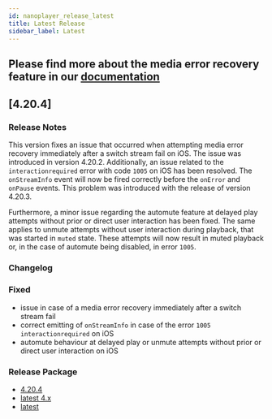 ```yaml
---
id: nanoplayer_release_latest
title: Latest Release
sidebar_label: Latest
---
```


## Please find more about the **media error recovery** feature in our [documentation](https://docs.nanocosmos.de/docs/nanoplayer/nanoplayer_feature_media_error_recovery/)

## **[4.20.4]**

### **Release Notes**

This version fixes an issue that occurred when attempting media error recovery immediately after a switch stream fail on iOS. The issue was introduced in version 4.20.2. Additionally, an issue related to the `interactionrequired` error with code `1005` on iOS has been resolved. The `onStreamInfo` event will now be fired correctly before the `onError` and `onPause` events. This problem was introduced with the release of version 4.20.3.

Furthermore, a minor issue regarding the automute feature at delayed play attempts without prior or direct user interaction has been fixed. The same applies to unmute attempts without user interaction during playback, that was started in `muted` state. These attempts will now result in muted playback or, in the case of automute being disabled, in error `1005`.

### **Changelog**

### Fixed

- issue in case of a media error recovery immediately after a switch stream fail
- correct emitting of `onStreamInfo` in case of the error `1005` `interactionrequired` on iOS
- automute behaviour at delayed play or unmute attempts without prior or direct user interaction on iOS

### **Release Package**

- [4.20.4](https://files.nanocosmos.de/index.php/s/jJgLQ3a2n3EXWtB)
- [latest 4.x](https://files.nanocosmos.de/index.php/s/4nndC45mcB6oSa6)
- [latest](https://files.nanocosmos.de/index.php/s/2tpCzgRjNEZDzeP)
